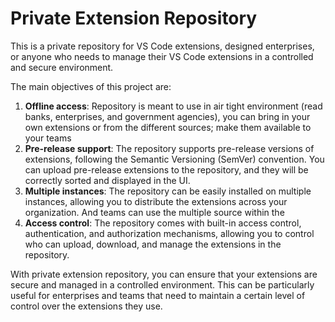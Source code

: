 # Private Extension Repository

This is a private repository for VS Code extensions, designed enterprises, or anyone who needs to manage their VS Code extensions in a controlled and secure environment. 

The main objectives of this project are:

1. **Offline access**: Repository is meant to use in air tight environment (read banks, enterprises, and government agencies), you can bring in your own extensions or from the different sources; make them available to your teams
2. **Pre-release support**: The repository supports pre-release versions of extensions, following the Semantic Versioning (SemVer) convention. You can upload pre-release extensions to the repository, and they will be correctly sorted and displayed in the UI.
3. **Multiple instances**: The repository can be easily installed on multiple instances, allowing you to distribute the extensions across your organization. And teams can use the multiple source within the 
4. **Access control**: The repository comes with built-in access control, authentication, and authorization mechanisms, allowing you to control who can upload, download, and manage the extensions in the repository.

With private extension repository, you can ensure that your extensions are secure and managed in a controlled environment. This can be particularly useful for enterprises and teams that need to maintain a certain level of control over the extensions they use.